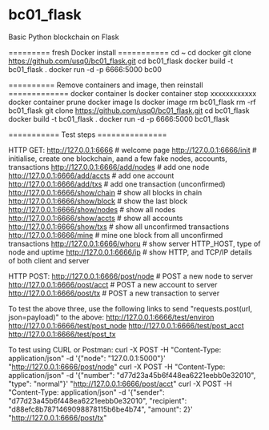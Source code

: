 # bc01_flask
 Basic Python blockchain on Flask

========= fresh Docker install ===========
cd ~
cd docker
git clone https://github.com/usq0/bc01_flask.git
cd bc01_flask
docker build -t bc01_flask .
docker run -d -p 6666:5000 bc00

========== Remove containers and image, then reinstall =============
docker container ls
docker container stop xxxxxxxxxxxx
docker container prune
docker image ls
docker image rm bc01_flask
rm -rf bc01_flask
git clone https://github.com/usq0/bc01_flask.git
cd bc01_flask
docker build -t bc01_flask .
docker run -d -p 6666:5000 bc01_flask

=========== Test steps ===============

HTTP GET:
http://127.0.0.1:6666                       # welcome page
http://127.0.0.1:6666/init                  # initialise, create one blockchain, aand a few fake nodes, accounts, transactions
http://127.0.0.1:6666/add/nodes             # add one node
http://127.0.0.1:6666/add/accts             # add one account
http://127.0.0.1:6666/add/txs               # add one transaction (unconfirmed)
http://127.0.0.1:6666/show/chain            # show all blocks in chain
http://127.0.0.1:6666/show/block            # show the last block
http://127.0.0.1:6666/show/nodes            # show all nodes
http://127.0.0.1:6666/show/accts            # show all accounts
http://127.0.0.1:6666/show/txs              # show all unconfirmed transactions
http://127.0.0.1:6666/mine                  # mine one block from all unconfirmed transactions
http://127.0.0.1:6666/whoru                 # show server HTTP_HOST, type of node and uptime
http://127.0.0.1:6666/ip                    # show HTTP, and TCP/IP details of both client and server

HTTP POST:
http://127.0.0.1:6666/post/node             # POST a new node to server
http://127.0.0.1:6666/post/acct             # POST a new account to server
http://127.0.0.1:6666/post/tx               # POST a new transaction to server

To test the above three, use the following links to send "requests.post(url, json=payload)" to the above:
http://127.0.0.1:6666/test/environ
http://127.0.0.1:6666/test/post_node
http://127.0.0.1:6666/test/post_acct
http://127.0.0.1:6666/test/post_tx

To test using CURL or Postman:
curl -X POST -H "Content-Type: application/json" -d '{"node": "127.0.0.1:5000"}' "http://127.0.0.1:6666/post/node"
curl -X POST -H "Content-Type: application/json" -d '{"number": "d77d23a45b6f448ea6221eebb0e32010", "type": "normal"}' "http://127.0.0.1:6666/post/acct"
curl -X POST -H "Content-Type: application/json" -d '{"sender": "d77d23a45b6f448ea6221eebb0e32010", "recipient": "d88efc8b7871469098878115b6be4b74",  "amount": 2}' "http://127.0.0.1:6666/post/tx"

